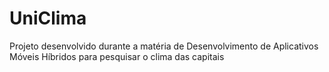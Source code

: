 # UniClima
Projeto desenvolvido durante a matéria de Desenvolvimento de Aplicativos Móveis Híbridos para pesquisar o clima das capitais
